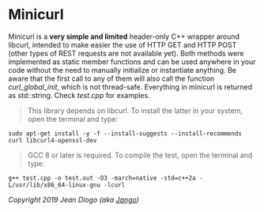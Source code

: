 # Minicurl

Minicurl is a **very simple and limited** header-only C++ wrapper around libcurl, intended to make easier the use of HTTP GET and HTTP POST (other types of REST requests are not available yet). Both methods were implemented as static member functions and can be used anywhere in your code without the need to manually initialize or instantiate anything. Be aware that the first call to any of them will also call the function *curl_global_init*, which is not thread-safe. Everything in minicurl is returned as std::string. Check *test.cpp* for examples.

> This library depends on libcurl. To install the latter in your system, open the terminal and type:

	sudo apt-get install -y -f --install-suggests --install-recommends curl libcurl4-openssl-dev

> GCC 8 or later is required. To compile the test, open the terminal and type:

	g++ test.cpp -o test.out -O3 -march=native -std=c++2a -L/usr/lib/x86_64-linux-gnu -lcurl

*Copyright 2019 Jean Diogo (aka [Jango](mailto:jeandiogo@gmail.com))*
